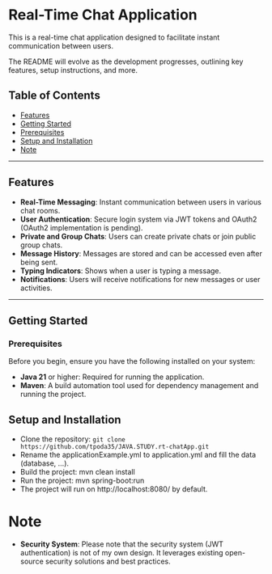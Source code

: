 # Real-Time Chat Application

This is a real-time chat application designed to facilitate instant communication between users.

The README will evolve as the development progresses, outlining key features, setup instructions, and more.

## Table of Contents
- [Features](#features)
- [Getting Started](#getting-started)
- [Prerequisites](#Prerequisites)
- [Setup and Installation](#setup-and-installation)
- [Note](#note)

---

## Features

- **Real-Time Messaging**: Instant communication between users in various chat rooms.
- **User Authentication**: Secure login system via JWT tokens and OAuth2 (OAuth2 implementation is pending).
- **Private and Group Chats**: Users can create private chats or join public group chats.
- **Message History**: Messages are stored and can be accessed even after being sent.
- **Typing Indicators**: Shows when a user is typing a message.
- **Notifications**: Users will receive notifications for new messages or user activities.

---

## Getting Started

### Prerequisites

Before you begin, ensure you have the following installed on your system:

- **Java 21** or higher: Required for running the application.
- **Maven**: A build automation tool used for dependency management and running the project.

## Setup and Installation

- Clone the repository: `git clone https://github.com/tpoda35/JAVA.STUDY.rt-chatApp.git`
- Rename the applicationExample.yml to application.yml and fill the data (database, ...).
- Build the project: mvn clean install
- Run the project: mvn spring-boot:run
- The project will run on http://localhost:8080/ by default.

# Note
- **Security System**: Please note that the security 
system (JWT authentication) is not of my own design. 
It leverages existing open-source security solutions and best 
practices.
